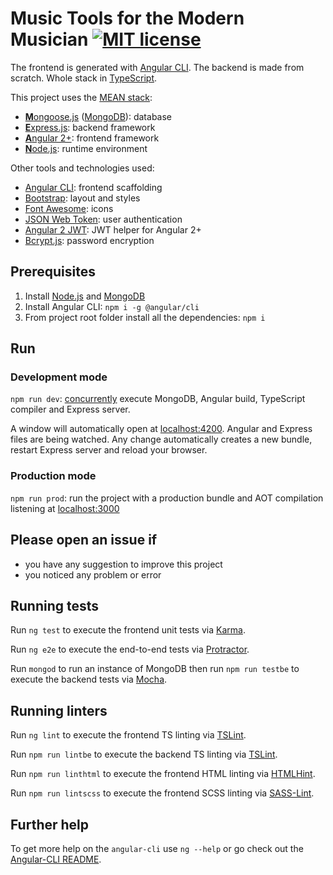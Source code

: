 # Music Tools for the Modern Musician [![MIT license](http://img.shields.io/badge/license-MIT-lightgrey.svg)](http://opensource.org/licenses/MIT)

The frontend is generated with [Angular CLI](https://github.com/angular/angular-cli). The backend is made from scratch. Whole stack in [TypeScript](https://www.typescriptlang.org).

This project uses the [MEAN stack](<https://en.wikipedia.org/wiki/MEAN_(software_bundle)>):

- [**M**ongoose.js](http://www.mongoosejs.com) ([MongoDB](https://www.mongodb.com)): database
- [**E**xpress.js](http://expressjs.com): backend framework
- [**A**ngular 2+](https://angular.io): frontend framework
- [**N**ode.js](https://nodejs.org): runtime environment

Other tools and technologies used:

- [Angular CLI](https://cli.angular.io): frontend scaffolding
- [Bootstrap](http://www.getbootstrap.com): layout and styles
- [Font Awesome](http://fontawesome.com): icons
- [JSON Web Token](https://jwt.io): user authentication
- [Angular 2 JWT](https://github.com/auth0/angular2-jwt): JWT helper for Angular 2+
- [Bcrypt.js](https://github.com/dcodeIO/bcrypt.js): password encryption

## Prerequisites

1. Install [Node.js](https://nodejs.org) and [MongoDB](https://www.mongodb.com)
2. Install Angular CLI: `npm i -g @angular/cli`
3. From project root folder install all the dependencies: `npm i`

## Run

### Development mode

`npm run dev`: [concurrently](https://github.com/kimmobrunfeldt/concurrently) execute MongoDB, Angular build, TypeScript compiler and Express server.

A window will automatically open at [localhost:4200](http://localhost:4200). Angular and Express files are being watched. Any change automatically creates a new bundle, restart Express server and reload your browser.

### Production mode

`npm run prod`: run the project with a production bundle and AOT compilation listening at [localhost:3000](http://localhost:3000)

## Please open an issue if

- you have any suggestion to improve this project
- you noticed any problem or error

## Running tests

Run `ng test` to execute the frontend unit tests via [Karma](https://karma-runner.github.io).

Run `ng e2e` to execute the end-to-end tests via [Protractor](http://www.protractortest.org/).

Run `mongod` to run an instance of MongoDB then run `npm run testbe` to execute the backend tests via [Mocha](https://mochajs.org/).

## Running linters

Run `ng lint` to execute the frontend TS linting via [TSLint](https://github.com/palantir/tslint).

Run `npm run lintbe` to execute the backend TS linting via [TSLint](https://github.com/palantir/tslint).

Run `npm run linthtml` to execute the frontend HTML linting via [HTMLHint](https://github.com/htmlhint/HTMLHint).

Run `npm run lintscss` to execute the frontend SCSS linting via [SASS-Lint](https://github.com/sasstools/sass-lint).

## Further help

To get more help on the `angular-cli` use `ng --help` or go check out the [Angular-CLI README](https://github.com/angular/angular-cli/blob/master/README.md).
